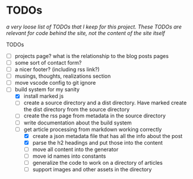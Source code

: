 # TODOs

_a very loose list of TODOs that I keep for this project. These TODOs are relevant for code behind the site, not the content of the site itself_

TODOs
- [ ] projects page? what is the relationship to the blog posts pages
- [ ] some sort of contact form?
- [ ] a nicer footer? (including rss link?)
- [ ] musings, thoughts, realizations section
- [ ] move vscode config to git ignore
- [ ] build system for my sanity
  - [x] install marked js
  - [ ] create a source directory and a dist directory. Have marked create the dist directory from the source directory
  - [ ] create the rss page from metadata in the source directory
  - [ ] write documentation about the build system
  - [ ] get article processing from markdown working correctly
    - [x] create a json metadata file that has all the info about the post
    - [x] parse the h2 headings and put those into the content
    - [ ] move all <head> content into the generator
    - [ ] move id names into constants
    - [ ] generalize the code to work on a directory of articles
    - [ ] support images and other assets in the directory
